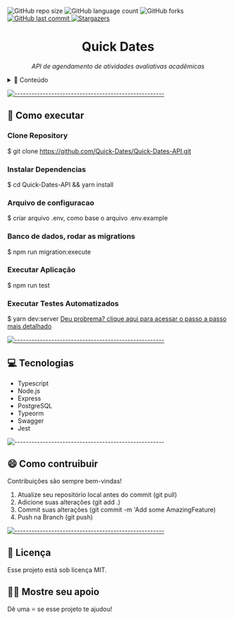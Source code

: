 
![GitHub repo size](https://img.shields.io/github/repo-size/Quick-Dates/Quick-Dates-API?style=for-the-badge)
![GitHub language count](https://img.shields.io/github/languages/count/Quick-Dates/Quick-Dates-API?style=for-the-badge)
![GitHub forks](https://img.shields.io/github/forks/Quick-Dates/Quick-Dates-API?style=for-the-badge)
<a href="https://github.com/Quick-DatesQuick-Dates-API/commits/master">
<img alt="GitHub last commit" src="https://img.shields.io/github/last-commit/Quick-Dates/Quick-Dates-API?color=774DD6&style=for-the-badge">
</a>
<a href="https://github.com/Quick-Dates/model-complete-readme/stargazers">
<img alt="Stargazers" src="https://img.shields.io/github/stars/Quick-Dates/Quick-Dates-API?style=for-the-badge&logo=github">
</a>

<p align="center">

<h1 align="center"> Quick Dates </h3>

<p align="center"><i>API de agendamento de atividades avaliativas acadêmicas</i></p>

<details>
<summary>📖 Conteúdo</summary>
<br />

* [Funcionalidades e melhorias](#melhorias)
* [➤ Como executar](#executar)
* [➤ Tecnologias](#tecnologias)
* [➤ Colaboradores](#colaboradores)
* [➤ Contribuidores](#contribuir)
* [➤ Licença](#licenca)
</details>

[![-----------------------------------------------------](https://raw.githubusercontent.com/andreasbm/readme/master/assets/lines/colored.png)](#executar)

## :construction_worker: Como executar <a name="executar"></a>

### Clone Repository
$ git clone https://github.com/Quick-Dates/Quick-Dates-API.git

### Instalar Dependencias
$ cd Quick-Dates-API && yarn install

### Arquivo de configuracao
$ criar arquivo .env, como base o arquivo .env.example

### Banco de dados, rodar as migrations
$ npm run migration:execute

### Executar Aplicação
$ npm run test

### Executar Testes Automatizados
$ yarn dev:server
<a href="https://www.notion.so/Ambiente-Back-end-20fdcf2697fc4066b96ab5ced3b581ed"> 
  Deu probrema? clique aqui para acessar o passo a passo mais detalhado
</a>

[![-----------------------------------------------------](https://raw.githubusercontent.com/andreasbm/readme/master/assets/lines/colored.png)](##tecnologias)

## :computer: Tecnologias<a name="tecnologias"></a>
<ul>
<li>Typescript</li>
<li>Node.js</li>
<li>Express</li>
<li>PostgreSQL</li>
<li>Typeorm</li>
<li>Swagger</li>
<li>Jest</li>
</ul>

![-----------------------------------------------------](https://raw.githubusercontent.com/andreasbm/readme/master/assets/lines/colored.png)


## 😄 Como contruibuir<br> <a name="contribuir"></a>

Contribuições são sempre bem-vindas!

1. Atualize seu repositório local antes do commit (git pull)
1. Adicione suas alterações (git add .)
2. Commit suas alterações (git commit -m 'Add some AmazingFeature)
3. Push na Branch (git push)

[![-----------------------------------------------------](https://raw.githubusercontent.com/andreasbm/readme/master/assets/lines/colored.png)](#licensa)

## 📝 Licença <a name="licenca"></a>

Esse projeto está sob licença MIT.

## :man_astronaut: Mostre seu apoio

Dê uma ⭐️ se esse projeto te ajudou!
